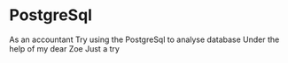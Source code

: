 # PostgreSql 
As an accountant
Try using the PostgreSql to analyse database
Under the help of my dear Zoe
Just a try
